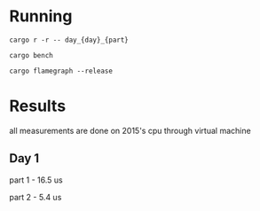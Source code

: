 # Running

```
cargo r -r -- day_{day}_{part}
```

```
cargo bench
```

```
cargo flamegraph --release
```

# Results
all measurements are done on 2015's cpu through virtual machine

## Day 1 
part 1 - 16.5 us 

part 2 -  5.4 us
